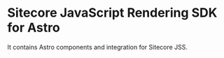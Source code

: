 # Sitecore JavaScript Rendering SDK for Astro

It contains Astro components and integration for Sitecore JSS.
